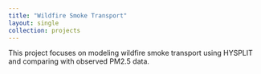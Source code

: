 ```yaml
---
title: "Wildfire Smoke Transport"
layout: single
collection: projects
---
```


This project focuses on modeling wildfire smoke transport using HYSPLIT and comparing with observed PM2.5 data.

